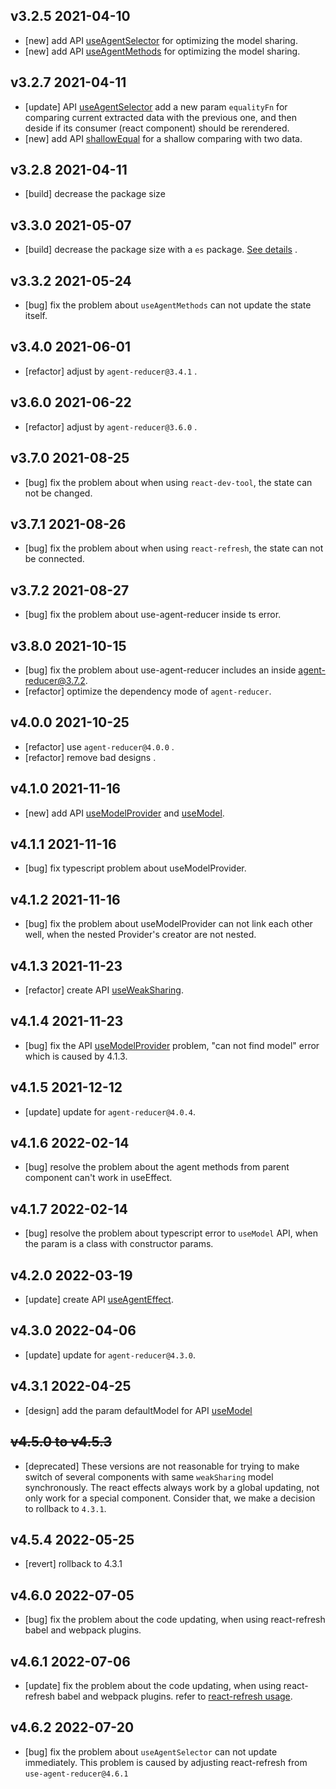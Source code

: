 ## v3.2.5 2021-04-10

* [new] add API [useAgentSelector](/api?id=useagentselector) for optimizing the model sharing.
* [new] add API [useAgentMethods](/api?id=useagentmethods) for optimizing the model sharing.

## v3.2.7 2021-04-11

* [update] API [useAgentSelector](/api?id=useagentselector) add a new param `equalityFn` for comparing current extracted data with the previous one, and then deside if its consumer (react component) should be rerendered.
* [new] add API [shallowEqual](/api?id=shallowequal) for a shallow comparing with two data.

## v3.2.8 2021-04-11

* [build] decrease the package size

## v3.3.0 2021-05-07

* [build] decrease the package size with a `es` package. [See details](/introduction?id=installation) .

## v3.3.2 2021-05-24

* [bug] fix the problem about `useAgentMethods` can not update the state itself.

## v3.4.0 2021-06-01

* [refactor] adjust by `agent-reducer@3.4.1` . 
  
## v3.6.0 2021-06-22

* [refactor] adjust by `agent-reducer@3.6.0` . 

## v3.7.0 2021-08-25

* [bug] fix the problem about when using `react-dev-tool`, the state can not be changed.

## v3.7.1 2021-08-26

* [bug] fix the problem about when using `react-refresh`, the state can not be connected.

## v3.7.2 2021-08-27

* [bug] fix the problem about use-agent-reducer inside ts error.

## v3.8.0 2021-10-15

* [bug] fix the problem about use-agent-reducer includes an inside agent-reducer@3.7.2.
* [refactor] optimize the dependency mode of `agent-reducer`.

## v4.0.0 2021-10-25

* [refactor] use `agent-reducer@4.0.0` .
* [refactor] remove bad designs .

## v4.1.0 2021-11-16

* [new] add API [useModelProvider](/api?id=usemodelprovider) and [useModel](/api?id=usemodel).

## v4.1.1 2021-11-16

* [bug] fix typescript problem about useModelProvider.

## v4.1.2 2021-11-16

* [bug] fix the problem about useModelProvider can not link each other well, when the nested Provider's creator are not nested.

## v4.1.3 2021-11-23

* [refactor] create API [useWeakSharing](/api?id=useweaksharing).

## v4.1.4 2021-11-23

* [bug] fix the API [useModelProvider](/api?id=usemodelprovider) problem, "can not find model" error which is caused by 4.1.3.

## v4.1.5 2021-12-12

* [update] update for `agent-reducer@4.0.4`.

## v4.1.6 2022-02-14

* [bug] resolve the problem about the agent methods from parent component can't work in useEffect.

## v4.1.7 2022-02-14

* [bug] resolve the problem about typescript error to `useModel` API, when the param is a class with constructor params.

## v4.2.0 2022-03-19

* [update] create API [useAgentEffect](/api?id=useagenteffect).

## v4.3.0 2022-04-06

* [update] update for `agent-reducer@4.3.0`.

## v4.3.1 2022-04-25

* [design] add the param defaultModel for API [useModel](/api?id=usemodel)

## ~~v4.5.0 to v4.5.3~~

* [deprecated] These versions are not reasonable for trying to make switch of several components with same `weakSharing` model synchronously. The react effects always work by a global updating, not only work for a special component. Consider that, we make a decision to rollback to `4.3.1`.

## v4.5.4 2022-05-25

* [revert] rollback to 4.3.1

## v4.6.0 2022-07-05

* [bug] fix the problem about the code updating, when using react-refresh babel and webpack plugins. 

## v4.6.1 2022-07-06

* [update] fix the problem about the code updating, when using react-refresh babel and webpack plugins. refer to [react-refresh usage](/introduction?id=react-refresh).

## v4.6.2 2022-07-20

* [bug] fix the problem about `useAgentSelector` can not update immediately. This problem is caused by adjusting react-refresh from `use-agent-reducer@4.6.1`